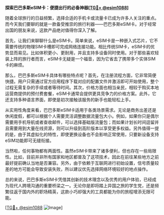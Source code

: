 **探索巴巴多斯eSIM卡：便捷出行的必备神器[[TG💪+ @esim1088](https://t.me/s/esim1088)]**

随着全球旅行的日益频繁，选择合适的手机卡或流量卡已成为许多人关注的重点。而今天我们要聊的就是一款备受推崇的旅行利器——巴巴多斯eSIM卡。对于经常出国的朋友来说，这款产品绝对值得你深入了解。

首先，让我们来聊聊什么是eSIM卡。简单来说，eSIM卡是一种嵌入式芯片，它不需要传统的物理SIM卡槽即可完成网络连接功能。相比传统SIM卡，eSIM卡的优势显而易见。比如体积更小、更耐用，并且支持多设备同时使用。对于那些喜欢轻装上阵的旅行者而言，eSIM卡无疑是一个福音，因为它省去了携带多个实体SIM卡的麻烦。

那么，巴巴多斯eSIM卡具体有哪些特点呢？首先，在注册流程方面，它非常简便快捷。用户只需通过官方应用程序下载对应的配置文件并激活即可开始使用，整个过程无需复杂的手续或者等待时间。其次，价格方面也相当亲民，相较于购买本地运营商提供的预付费套餐，eSIM卡通常会提供更具竞争力的价格方案。此外，它还支持多种语言界面，即使是初次接触该服务的新手也能轻松上手。

从实用性角度来看，巴巴多斯eSIM卡适用于各类场景需求。无论是商务出差还是休闲度假，都可以根据个人需要灵活调整数据流量包大小。例如，如果你只是偶尔需要用手机导航或者查收邮件，可以选择基础版流量包；而如果计划长时间逗留并且需要用到大量在线资源，则可以升级到高阶版本以享受更多权益。另外值得一提的是，由于其虚拟化的特性，即使更换设备也不会影响正常使用，只要新设备支持eSIM功能即可无缝衔接。

当然啦，任何事物都有两面性。虽然eSIM卡带来了诸多便利，但也存在一些局限性。比如，目前并非所有国家和地区都普及了这项技术，因此在前往某些地方之前最好提前确认当地是否兼容。另外，由于依赖于互联网进行初始设置，信号质量较差的地方可能会导致安装失败，所以建议优先选择网络环境较好的地点操作。

总的来说，巴巴多斯eSIM卡凭借其创新的技术理念以及优秀的用户体验，已经成为现代人跨境沟通的重要桥梁之一。无论你是即将踏上异国之旅的学生党，还是频繁往返于国内外的职场精英，这款小巧却强大的工具都能为你的旅程增添无限可能。

[[TG💪+ @esim1088](https://t.me/s/esim1088) ![Image](https://i.postimg.cc/4NQfJmqS/Snipaste-2025-05-13-00-14-12.png)]